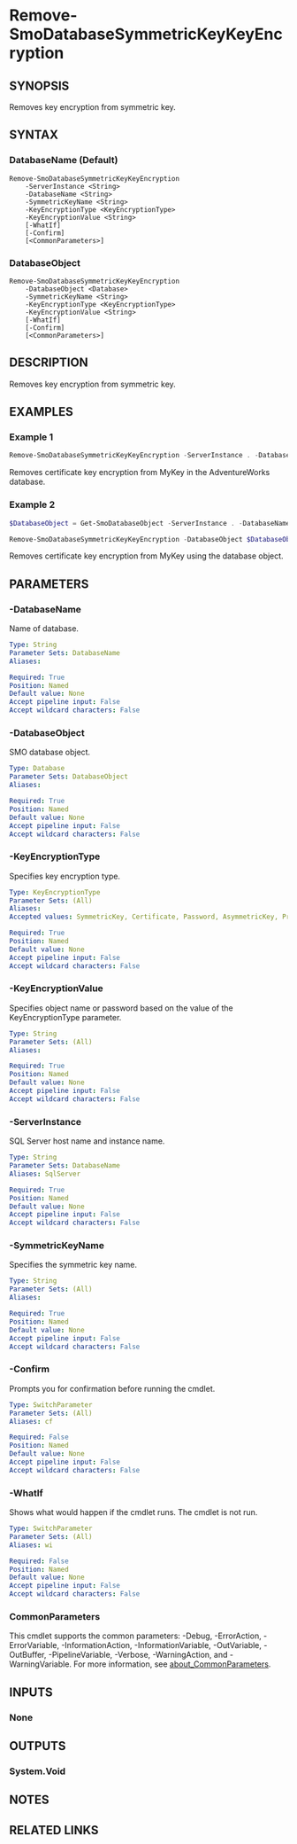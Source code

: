 ﻿---
external help file: SqlServerTools-help.xml
Module Name: SqlServerTools
online version:
schema: 2.0.0
---

# Remove-SmoDatabaseSymmetricKeyKeyEncryption

## SYNOPSIS
Removes key encryption from symmetric key.

## SYNTAX

### DatabaseName (Default)
```
Remove-SmoDatabaseSymmetricKeyKeyEncryption
	-ServerInstance <String>
	-DatabaseName <String>
	-SymmetricKeyName <String>
	-KeyEncryptionType <KeyEncryptionType>
	-KeyEncryptionValue <String>
	[-WhatIf]
	[-Confirm]
	[<CommonParameters>]
```

### DatabaseObject
```
Remove-SmoDatabaseSymmetricKeyKeyEncryption
	-DatabaseObject <Database>
	-SymmetricKeyName <String>
	-KeyEncryptionType <KeyEncryptionType>
	-KeyEncryptionValue <String>
	[-WhatIf]
	[-Confirm]
	[<CommonParameters>]
```

## DESCRIPTION
Removes key encryption from symmetric key.

## EXAMPLES

### Example 1
```powershell
Remove-SmoDatabaseSymmetricKeyKeyEncryption -ServerInstance . -DatabaseName AdventureWorks -SymmetricKeyName MyKey -KeyEncryptionType Certificate -KeyEncryptionValue MyCert
```

Removes certificate key encryption from MyKey in the AdventureWorks database.

### Example 2
```powershell
$DatabaseObject = Get-SmoDatabaseObject -ServerInstance . -DatabaseName AdventureWorks

Remove-SmoDatabaseSymmetricKeyKeyEncryption -DatabaseObject $DatabaseObject -SymmetricKeyName MyKey -KeyEncryptionType Certificate -KeyEncryptionValue MyCert
```

Removes certificate key encryption from MyKey using the database object.

## PARAMETERS

### -DatabaseName
Name of database.

```yaml
Type: String
Parameter Sets: DatabaseName
Aliases:

Required: True
Position: Named
Default value: None
Accept pipeline input: False
Accept wildcard characters: False
```

### -DatabaseObject
SMO database object.

```yaml
Type: Database
Parameter Sets: DatabaseObject
Aliases:

Required: True
Position: Named
Default value: None
Accept pipeline input: False
Accept wildcard characters: False
```

### -KeyEncryptionType
Specifies key encryption type.

```yaml
Type: KeyEncryptionType
Parameter Sets: (All)
Aliases:
Accepted values: SymmetricKey, Certificate, Password, AsymmetricKey, Provider

Required: True
Position: Named
Default value: None
Accept pipeline input: False
Accept wildcard characters: False
```

### -KeyEncryptionValue
Specifies object name or password based on the value of the KeyEncryptionType parameter.

```yaml
Type: String
Parameter Sets: (All)
Aliases:

Required: True
Position: Named
Default value: None
Accept pipeline input: False
Accept wildcard characters: False
```

### -ServerInstance
SQL Server host name and instance name.

```yaml
Type: String
Parameter Sets: DatabaseName
Aliases: SqlServer

Required: True
Position: Named
Default value: None
Accept pipeline input: False
Accept wildcard characters: False
```

### -SymmetricKeyName
Specifies the symmetric key name.

```yaml
Type: String
Parameter Sets: (All)
Aliases:

Required: True
Position: Named
Default value: None
Accept pipeline input: False
Accept wildcard characters: False
```

### -Confirm
Prompts you for confirmation before running the cmdlet.

```yaml
Type: SwitchParameter
Parameter Sets: (All)
Aliases: cf

Required: False
Position: Named
Default value: None
Accept pipeline input: False
Accept wildcard characters: False
```

### -WhatIf
Shows what would happen if the cmdlet runs.
The cmdlet is not run.

```yaml
Type: SwitchParameter
Parameter Sets: (All)
Aliases: wi

Required: False
Position: Named
Default value: None
Accept pipeline input: False
Accept wildcard characters: False
```

### CommonParameters
This cmdlet supports the common parameters: -Debug, -ErrorAction, -ErrorVariable, -InformationAction, -InformationVariable, -OutVariable, -OutBuffer, -PipelineVariable, -Verbose, -WarningAction, and -WarningVariable. For more information, see [about_CommonParameters](http://go.microsoft.com/fwlink/?LinkID=113216).

## INPUTS

### None

## OUTPUTS

### System.Void

## NOTES

## RELATED LINKS
